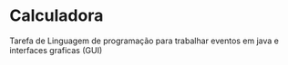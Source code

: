 # Calculadora
Tarefa de Linguagem de programação para trabalhar eventos em java e interfaces graficas (GUI)
